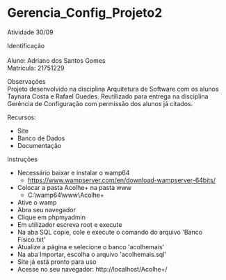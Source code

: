 # Gerencia_Config_Projeto2
 Atividade 30/09

 Identificação<br>          
 Aluno: Adriano dos Santos Gomes<br>
 Matrícula: 21751229
 
 Observações<br>
 Projeto desenvolvido na disciplina Arquitetura de Software com os alunos Taynara Costa e Rafael Guedes.
 Reutilizado para entrega na disciplina Gerência de Configuração com permissão dos alunos já citados.<br>

 Recursos:
  - Site 
  - Banco de Dados
  - Documentação

 Instruções
  - Necessário baixar e instalar o wamp64
    - https://www.wampserver.com/en/download-wampserver-64bits/
  - Colocar a pasta Acolhe+ na pasta www
    - C:\wamp64\www\Acolhe+
  - Ative o wamp
  - Abra seu navegador
  - Clique em phpmyadmin
  - Em utilizador escreva root e execute
  - Na aba SQL copie, cole e execute o comando do arquivo 'Banco Físico.txt'
  - Atualize a página e selecione o banco 'acolhemais'
  - Na aba Importar, escolha o arquivo 'acolhemais.sql'
  - Site já está pronto para uso
  - Acesse no seu navegador: http://localhost/Acolhe+/